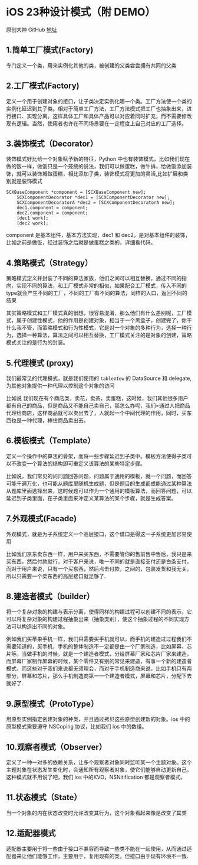 
# iOS 23种设计模式（附 DEMO）

原创大神 GitHub [地址](https://github.com/huang303513/Design-Pattern-For-iOS)

## 1.简单工厂模式(Factory)

专门定义一个类，用来实例化其他的类，被创建的父类尝尝拥有共同的父类


## 2.工厂模式(Factory)
定义一个用于创建对象的接口，让子类决定实例化哪一个类。工厂方法使一个类的实例化延迟到其子类。相对于简单工厂方法，工厂方法模式把工厂也抽象出来，进行接口、实现分离。这样具体工厂和具体产品可以对应着同时扩充，而不需要修改现有逻辑。当然，使用者也许在不同场景要在一定程度上自己对应的工厂选择。


## 3.装饰模式（Decorator）

装饰模式好比给一个对象赋予新的特征，Python 中也有装饰模式，比如我们现在做的饭一样，做饭只是一个笼统的说法，我们可以做蛋糕，做牛排，给做饭添加装饰，就可以装饰城做蛋糕，相比添加子类，装饰模式将更加的灵活,比如扩展和类别就是装饰模式

```
SCXBaseComponent *component = [SCXBaseComponent new];
    SCXComponentDecorator *dec1 = [SCXComponentDecorator new];
    SCXComponentDecoratorA *dec2 = [SCXComponentDecoratorA new];
    dec1.component = component;
    dec2.component = component;
    [dec1 work];
    [dec2 work];

```

component 是基本组件，基本方法实现，dec1 和 dec2，是对基本组件的装饰，比如之前是做饭，经过装饰之后就是做蛋糕之类的，详细看代码。


## 4.策略模式（Strategy）

策略模式定义并封装了不同的算法家族，他们之间可以相互替换，通过不同的指向，实现不同的算法，和工厂模式非常的相似，如果配合工厂模式，传入不同的type就会产生不同的工厂，不同的工厂有不同的算法，同样的入口，返回不同的结果

其实策略模式和工厂模式真的很想，很容易混淆，那么他们有什么差别呢，工厂模式，属于创建性模式，他的作用是创建对象，相当于一个黑盒子，创建完了，你干什么我不管，而策略模式和行为性模式，它是对一个对象的多种行为，选择一种行为，选择一种算法，算法之间可以相互替换，工厂模式关注的是对象的创建，策略模式关注的是行为的封装。

## 5.代理模式 (proxy)

我们最常见的代理模式，就是我们使用的 `tableVIew` 的 DataSource 和 delegate,为其他对象提供一种代理以控制这个对象的访问

比如说 我们现在有个商店类，卖花，卖茶，卖蛋糕，这时候，我们其他很多用户都有自己的商品，但是商品又不能自己卖自己，那怎么办呢，我们=通过人把商品代理给商店，这样商品就可以卖出去了，人就起一个中间代理的作用，同时，买东西也是一种代理，棒住商品卖出去。

## 6.模板模式（Template）

定义一个操作中的算法的骨架，而将一些步骤延迟到子类中。模板方法使得子类可以不改变一个算法的结构即可重定义该算法的某些特定步骤。

比如说，我们常见的问问题回答问题，问题属于通用的模板，就一个问题，而回答可能千遍万化，也可能从题库里随机生成题，但是题目的生成都成能通过某种算法从题库里面选择出来，这时候题可以作为一个通用的模板算法，而回答问题，可以延迟到子类里面，在子类里面来冲定义某算法的某个步骤，就是生成答案。

## 7.外观模式(Facade)

外观模式，就是为子系统定义一个高层接口，这个借口是得这一子系统更加容易使用

比如我们京东卖东西一样，用户来买东西，不需要管你的售前售中售后，我只是来买东西，然后付款就行，对于客户来说，唯一不同的就是直接支付还是白条支付，而对于用户来说，只有一个买东西，然后点击付款，之间的，包装发货和我无关，所以只需要一个卖东西的高层接口就足够了.

## 8.建造者模式（builder）

将一个复杂对象的构建与表示分离，使得同样的构建过程可以创建不同的表示，它可以将复杂对象的构建过程抽象出来（抽象类别），使这个抽象过程的不同实现方法可以构造出不同的对象。

例如我们买苹果手机一样，我们只需要买手机就可以，而手机的建造过过程我们不需要知道的，买手机，手机的整体制造不一定都是由一个厂家制造，比如屏幕、芯片等。当做手机的时候，就是一个建造者模式，分给屏幕厂家和芯片厂家来建造，而屏幕厂家制作屏幕的时候，某个零件又有别的常见来建造，有事一个新的建造者模式，而这些对于我们来说都无须理会，而对于手机制造商来说，比如手机只有两部分，屏幕和芯片，那么手机制造商第一一个建造者模式，屏幕和芯片，分配下去就好了.

## 9.原型模式（ProtoType）

用原型实例指定创建对象的种类，并且通过拷贝这些原型创建新的对象。ios 中的原型模式需要遵守 NSCoping 协议，比如我们 ios 中的数组。

## 10.观察者模式（Observer）
定义了一种一对多的依赖关系，让多个观察者对象同时监听某一个主题对象。这个主题对象在状态发生变化时，会通知所有观察者对象，使它们能够自动更新自己。这种模式就不用说了吧，我们 ios 中的KVO，NSNitification 都是观察者模式。

## 11.状态模式（State）

当一个对象的内在状态改变时允许改变其行为，这个对象看起来像是改变了其类

## 12.适配器模式

适配器主要用于将一些由于接口不兼容而导致一些类不能在一起使用，从而通过适配器来让他们能够工作，主要用于，复用现有的类，但接口由于现有环境不一致.